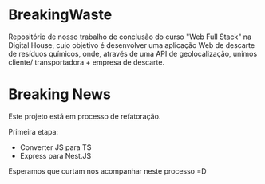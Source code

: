 # BreakingWaste
Repositório de nosso trabalho de conclusão do curso "Web Full Stack" na Digital House, 
cujo objetivo é desenvolver uma aplicação Web de descarte de resíduos químicos, onde,
através de uma API de geolocalização, unimos cliente/ transportadora + empresa de descarte.

# Breaking News
Este projeto está em processo de refatoração.

Primeira etapa:
- Converter JS para TS
- Express para Nest.JS

Esperamos que curtam nos acompanhar neste processo =D
